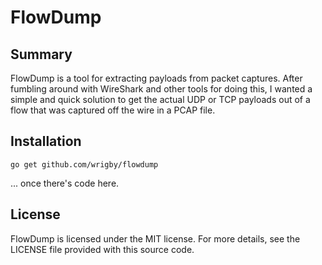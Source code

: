 # FlowDump

## Summary
FlowDump is a tool for extracting payloads from packet captures. After fumbling around
with WireShark and other tools for doing this, I wanted a simple and quick solution to
get the actual UDP or TCP payloads out of a flow that was captured off the wire in a
PCAP file.

## Installation

`go get github.com/wrigby/flowdump`

... once there's code here.


## License

FlowDump is licensed under the MIT license. For more details, see the LICENSE file
provided with this source code.


